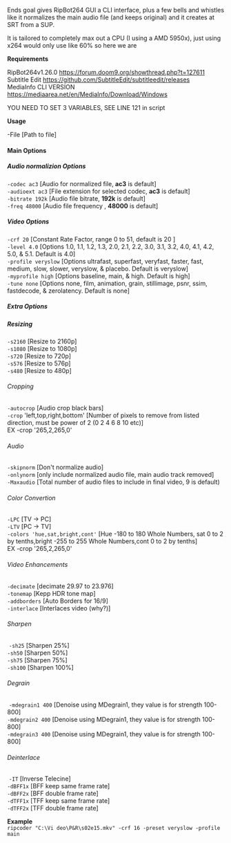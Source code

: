 Ends goal gives RipBot264 GUI a CLI interface, plus a few bells and whistles like it normalizes the main audio file (and keeps original) and it creates at SRT from a SUP.

 It is tailored to completely max out a CPU (I using a AMD 5950x), just using x264 would only use like 60% so here we are

 **Requirements** 

 RipBot264v1.26.0 https://forum.doom9.org/showthread.php?t=127611  
 Subtitle Edit https://github.com/SubtitleEdit/subtitleedit/releases  
 MediaInfo CLI VERSION https://mediaarea.net/en/MediaInfo/Download/Windows  

 YOU NEED TO SET 3 VARIABLES, SEE LINE 121 in script

 **Usage**

 -File [Path to file] 
 #### Main Options  

#####  Audio normalizion Options  

  `-codec ac3` [Audio for normalized file, **ac3** is default]  
  `-audioext ac3` [File extension for selected codec, **ac3** is default]  
  `-bitrate 192k` [Audio file bitrate, **192k** is default]  
  `-freq 48000` [Audio file frequency , **48000** is default]  

#####  Video Options  

  `-crf 20` [Constant Rate Factor, range 0 to 51, default is 20 ]  
  `-level 4.0` [Options 1.0, 1.1, 1.2, 1.3, 2.0, 2.1, 2.2, 3.0, 3.1, 3.2, 4.0, 4.1, 4.2, 5.0, & 5.1. Default is 4.0]  
  `-profile veryslow` [Options ultrafast, superfast, veryfast, faster, fast, medium, slow, slower, veryslow, & placebo. Default is veryslow]  
  `-myprofile high` [Options baseline, main, & high. Default is high]  
  `-tune none` [Options none, film, animation, grain, stillimage, psnr, ssim, fastdecode, & zerolatency. Default is none]  

#####  Extra Options  

#####  Resizing  

   `-s2160` [Resize to 2160p]  
   `-s1080` [Resize to 1080p]   
   `-s720` [Resize to 720p]  
   `-s576` [Resize to 576p]  
   `-s480` [Resize to 480p]   

######   Cropping  

   `-autocrop` [Audio crop black bars]  
   `-crop` 'left,top,right,bottom' [Number of pixels to remove from listed direction, must be power of 2 (0 2 4 6 8 10 etc)]  
     EX -crop '265,2,265,0'  

######   Audio  

   `-skipnorm` [Don't normalize audio]  
   `-onlynorm` [only include normalized audio file, main audio track removed]  
   `-Maxaudio` [Total number of audio files to include in final video, 9 is default)  

######   Color Convertion   

   `-LPC` [TV -> PC]  
   `-LTV` [PC -> TV]  
   `-colors 'hue,sat,bright,cont'` [Hue -180 to 180 Whole Numbers, sat 0 to 2 by tenths,bright -255 to 255 Whole Numbers,cont  0 to 2 by tenths]  
     EX -crop '265,2,265,0'  

######   Video Enhancements  

   `-decimate` [decimate 29.97 to 23.976]  
   `-tonemap` [Kepp HDR tone map]  
   `-addborders` [Auto Borders for 16/9]  
   `-interlace` [Interlaces video (why?)]  

######      Sharpen  

​      `-sh25` [Sharpen 25%]  
​      `-sh50` [Sharpen 50%]  
​      `-sh75` [Sharpen 75%]  
​      `-sh100` [Sharpen 100%]  

######      Degrain  

​      `-mdegrain1 400` [Denoise using MDegrain1, they value is for strength 100-800]  
​      `-mdegrain2 400` [Denoise using MDegrain1, they value is for strength 100-800]  
​      `-mdegrain3 400` [Denoise using MDegrain1, they value is for strength 100-800]  

######      Deinterlace  

​      `-IT` [Inverse Telecine]  
​      `-dBFF1x` [BFF keep same frame rate]  
​	  `-dBFF2x` [BFF double frame rate]  
​      `-dTFF1x` [TFF keep same frame rate]  
​      `-dTFF2x` [TFF double frame rate]  

 **Example**  
  `ripcoder "C:\Vi deo\P&R\s02e15.mkv" -crf 16 -preset veryslow -profile main`
